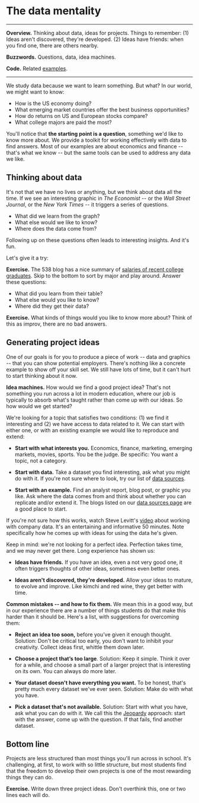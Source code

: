 # The data mentality

---
**Overview.** Thinking about data, ideas for projects.  Things to remember:  (1) Ideas aren't discovered, they're developed.  (2) Ideas have friends:  when you find one, there are others nearby.

**Buzzwords.** Questions, data, idea machines.

**Code.** Related [examples](https://github.com/DaveBackus/Data_Bootcamp/blob/master/Code/IPython/bootcamp_examples.ipynb).

---

We study data because we want to learn something. But what? In our world, we might want to know:

* How is the US economy doing?
* What emerging market countries offer the best business opportunities?
* How do returns on US and European stocks compare?
* What college majors are paid the most?

You'll notice that **the starting point is a question**, something we'd like to know more about.  We provide a toolkit for working effectively with data to find answers.  Most of our examples are about economics and finance -- that's what we know -- but the same tools can be used to address any data we like.


<!--
Once we have a question, we can start looking for data that might help us come up with an answer. This leads to more questions:

* What data would be helpful in answering our question?
* Where can we find it?
* What should we do with it once we have it?
-->


## Thinking about data

It's not that we have no lives or anything, but we think about data all the time.  If we see an interesting graphic in *The Economist* -- or the *Wall Street Journal*, or the *New York Times* -- it triggers a series of questions.

* What did we learn from the graph?
* What else would we like to know?
* Where does the data come from?

Following up on these questions often leads to interesting insights.  And it's fun.

Let's give it a try:

**Exercise.** The 538 blog has a nice summary of [salaries of recent college graduates](http://fivethirtyeight.com/features/the-economic-guide-to-picking-a-college-major/).  Skip to the bottom to sort by major and play around. Answer these questions:

* What did you learn from their table?
* What else would you like to know?
* Where did they get their data?

**Exercise.** What kinds of things would you like to know more about?  Think of this as improv, there are no bad answers.


## Generating project ideas

One of our goals is for you to produce a piece of work -- data and graphics -- that you can show potential employers.  There's nothing like a concrete example to show off your skill set.  We still have lots of time, but it can't hurt to start thinking about it now.

**Idea machines.** How would we find a good project idea?  That's not something you run across a lot in modern education, where our job is typically to absorb what's taught rather than come up with our ideas.  So how would we get started?

We're looking for a topic that satisfies two conditions:  (1) we find it interesting and (2) we have access to data related to it. We can start with either one, or with an existing example we would like to reproduce and extend:

* **Start with what interests you.**  Economics, finance, marketing, emerging markets, movies, sports. You be the judge.  Be specific:  You want a topic, not a category.

* **Start with data.**  Take a dataset you find interesting, ask what you might do with it.  If you're not sure where to look, try our list of [data sources](http://databootcamp.nyuecon.com/bootcamp_data/).

* **Start with an example.**  Find an analyst report, blog post, or graphic you like.  Ask where the data comes from and think about whether you can replicate and/or extend it. The blogs listed on our [data sources page](http://databootcamp.nyuecon.com/bootcamp_data/) are a good place to start.

If you're not sure how this works, watch Steve Levitt's [video](https://youtu.be/r5jATFtKtI8?t=5m10s) about working with company data. It's an entertaining and informative 50 minutes. Note specifically how he comes up with ideas for using the data he's given.

Keep in mind:  we're not looking for a perfect idea. Perfection takes time, and we may never get there.  Long experience has shown us:

<!--
* **Start small.** Small ideas often grow into bigger ones.
-->

* **Ideas have friends.**  If you have an idea, even a not very good one, it often triggers thoughts of other ideas, sometimes even better ones.

* **Ideas aren't discovered, they're developed.**  Allow your ideas to mature, to evolve and improve.  Like kimchi and red wine, they get better with time.

**Common mistakes -- and how to fix them.**  We mean this in a good way, but in our experience there are a number of things students do that make this harder than it should be.  Here's a list, with suggestions for overcoming them:

*  **Reject an idea too soon,** before you’ve given it enough thought.  Solution:  Don't be critical too early, you don't want to inhibit your creativity.  Collect ideas first, whittle them down later.

*  **Choose a project that’s too large**.  Solution:  Keep it simple.  Think it over for a while, and choose a small part of a larger project that is interesting on its own.  You can always do more later.

*  **Your dataset doesn't have everything you want.**  To be honest, that's pretty much every dataset we've ever seen.  Solution:  Make do with what you have.

*  **Pick a dataset that's not available.**  Solution:  Start with what you have, ask what you can do with it.  We call this the [Jeopardy](https://en.wikipedia.org/wiki/Jeopardy!) approach:  start with the answer, come up with the question.  If that fails, find another dataset.


## Bottom line

Projects are less structured than most things you'll run across in school.  It's challenging, at first, to work with so little structure, but most students find that the freedom to develop their own projects is one of the most rewarding things they can do.

**Exercise.**  Write down three project ideas.  Don't overthink this, one or two lines each will do.